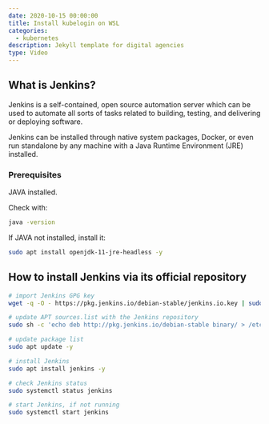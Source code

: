 ```yaml
---
date: 2020-10-15 00:00:00
title: Install kubelogin on WSL
categories:
  - kubernetes
description: Jekyll template for digital agencies
type: Video
---
```

## What is Jenkins?

Jenkins is a self-contained, open source automation server which can be used to automate all sorts of tasks related to building, testing, and delivering or deploying software.

Jenkins can be installed through native system packages, Docker, or even run standalone by any machine with a Java Runtime Environment (JRE) installed.

### Prerequisites

JAVA installed.

Check with:

~~~ bash
java -version
~~~

If JAVA not installed, install it:

~~~ bash
sudo apt install openjdk-11-jre-headless -y
~~~

## How to install Jenkins via its official repository

~~~ bash
# import Jenkins GPG key
wget -q -O - https://pkg.jenkins.io/debian-stable/jenkins.io.key | sudo apt-key add -

# update APT sources.list with the Jenkins repository
sudo sh -c 'echo deb http://pkg.jenkins.io/debian-stable binary/ > /etc/apt/sources.list.d/jenkins.list'

# update package list
sudo apt update -y

# install Jenkins
sudo apt install jenkins -y

# check Jenkins status
sudo systemctl status jenkins

# start Jenkins, if not running
sudo systemctl start jenkins
~~~
